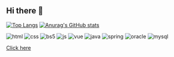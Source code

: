 ## Hi there 👋
[![Top Langs](https://github-readme-stats.vercel.app/api/top-langs/?username=gigomgigom)](https://github.com/anuraghazra/github-readme-stats)
[![Anurag's GitHub stats](https://github-readme-stats.vercel.app/api?username=gigomgigom)](https://github.com/anuraghazra/github-readme-stats)

![html](https://img.shields.io/badge/HTML5-E34F26?style=for-the-badge&logo=html5&logoColor=white)
![css](https://img.shields.io/badge/CSS3-1572B6?style=for-the-badge&logo=css3&logoColor=white)
![bs5](https://img.shields.io/badge/Bootstrap-563D7C?style=for-the-badge&logo=bootstrap&logoColor=white)
![js](https://img.shields.io/badge/JavaScript-F7DF1E?style=for-the-badge&logo=JavaScript&logoColor=white)
![vue](https://img.shields.io/badge/Vue.js-35495E?style=for-the-badge&logo=vue.js&logoColor=4FC08D)
![java](https://img.shields.io/badge/Java-ED8B00?style=for-the-badge&logo=openjdk&logoColor=white)
![spring](https://img.shields.io/badge/Spring-6DB33F?style=for-the-badge&logo=spring&logoColor=white)
![oracle](https://img.shields.io/badge/Oracle-F80000?style=for-the-badge&logo=oracle&logoColor=black)
![mysql](https://img.shields.io/badge/MySQL-00000F?style=for-the-badge&logo=mysql&logoColor=white)

[Click here](https://gigomgigom-portfolio.netlify.app/)
